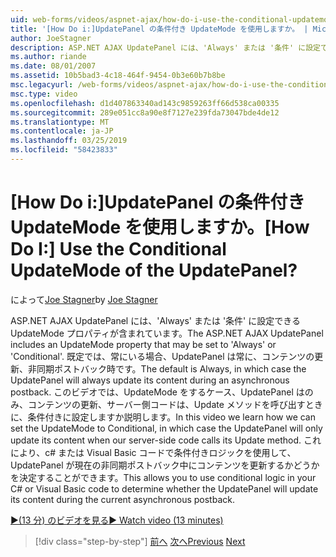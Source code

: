 ```yaml
---
uid: web-forms/videos/aspnet-ajax/how-do-i-use-the-conditional-updatemode-of-the-updatepanel
title: '[How Do i:]UpdatePanel の条件付き UpdateMode を使用しますか。 | Microsoft Docs'
author: JoeStagner
description: ASP.NET AJAX UpdatePanel には、'Always' または '条件' に設定できる UpdateMode プロパティが含まれています。 既定では常に、その場合は、UpdatePan.
ms.author: riande
ms.date: 08/01/2007
ms.assetid: 10b5bad3-4c18-464f-9454-0b3e60b7b8be
msc.legacyurl: /web-forms/videos/aspnet-ajax/how-do-i-use-the-conditional-updatemode-of-the-updatepanel
msc.type: video
ms.openlocfilehash: d1d407863340ad143c9859263ff66d538ca00335
ms.sourcegitcommit: 289e051cc8a90e8f7127e239fda73047bde4de12
ms.translationtype: MT
ms.contentlocale: ja-JP
ms.lasthandoff: 03/25/2019
ms.locfileid: "58423833"
---
```

<a name="how-do-i-use-the-conditional-updatemode-of-the-updatepanel"></a><span data-ttu-id="4aacc-105">[How Do i:]UpdatePanel の条件付き UpdateMode を使用しますか。</span><span class="sxs-lookup"><span data-stu-id="4aacc-105">[How Do I:] Use the Conditional UpdateMode of the UpdatePanel?</span></span>
====================
<span data-ttu-id="4aacc-106">によって[Joe Stagner](https://github.com/JoeStagner)</span><span class="sxs-lookup"><span data-stu-id="4aacc-106">by [Joe Stagner](https://github.com/JoeStagner)</span></span>

<span data-ttu-id="4aacc-107">ASP.NET AJAX UpdatePanel には、'Always' または '条件' に設定できる UpdateMode プロパティが含まれています。</span><span class="sxs-lookup"><span data-stu-id="4aacc-107">The ASP.NET AJAX UpdatePanel includes an UpdateMode property that may be set to 'Always' or 'Conditional'.</span></span> <span data-ttu-id="4aacc-108">既定では、常にいる場合、UpdatePanel は常に、コンテンツの更新、非同期ポストバック時です。</span><span class="sxs-lookup"><span data-stu-id="4aacc-108">The default is Always, in which case the UpdatePanel will always update its content during an asynchronous postback.</span></span> <span data-ttu-id="4aacc-109">このビデオでは、UpdateMode をするケース、UpdatePanel はのみ、コンテンツの更新、サーバー側コードは、Update メソッドを呼び出すときに、条件付きに設定しますか説明します。</span><span class="sxs-lookup"><span data-stu-id="4aacc-109">In this video we learn how we can set the UpdateMode to Conditional, in which case the UpdatePanel will only update its content when our server-side code calls its Update method.</span></span> <span data-ttu-id="4aacc-110">これにより、c# または Visual Basic コードで条件付きロジックを使用して、UpdatePanel が現在の非同期ポストバック中にコンテンツを更新するかどうかを決定することができます。</span><span class="sxs-lookup"><span data-stu-id="4aacc-110">This allows you to use conditional logic in your C# or Visual Basic code to determine whether the UpdatePanel will update its content during the current asynchronous postback.</span></span>

[<span data-ttu-id="4aacc-111">&#9654;(13 分) のビデオを見る</span><span class="sxs-lookup"><span data-stu-id="4aacc-111">&#9654; Watch video (13 minutes)</span></span>](https://channel9.msdn.com/Blogs/ASP-NET-Site-Videos/how-do-i-use-the-conditional-updatemode-of-the-updatepanel)

> [!div class="step-by-step"]
> <span data-ttu-id="4aacc-112">[前へ](how-do-i-determine-whether-an-asynchronous-postback-has-occurred.md)
> [次へ](how-do-i-implement-the-persistent-communications-pattern-with-the-updatepanel.md)</span><span class="sxs-lookup"><span data-stu-id="4aacc-112">[Previous](how-do-i-determine-whether-an-asynchronous-postback-has-occurred.md)
[Next](how-do-i-implement-the-persistent-communications-pattern-with-the-updatepanel.md)</span></span>

